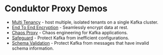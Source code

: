 # Conduktor Proxy Demos

* [Multi Tenancy](multi-tenant/Readme.md) - host multiple, isolated tenants on a single Kafka cluster.
* [End To End Encryption](encryption/Readme.md) - Seamlessly encrypt data at rest.
* [Chaos Proxy](chaos/Readme.md) - Chaos engineering for Kafka applications.
* [Safeguard](safeguard/Readme.md) - Protect Kafka from inefficient configurations.
* [Schema Validation](schema_validation/Readme.md) - Protect Kafka from messages that have invalid schema information.
